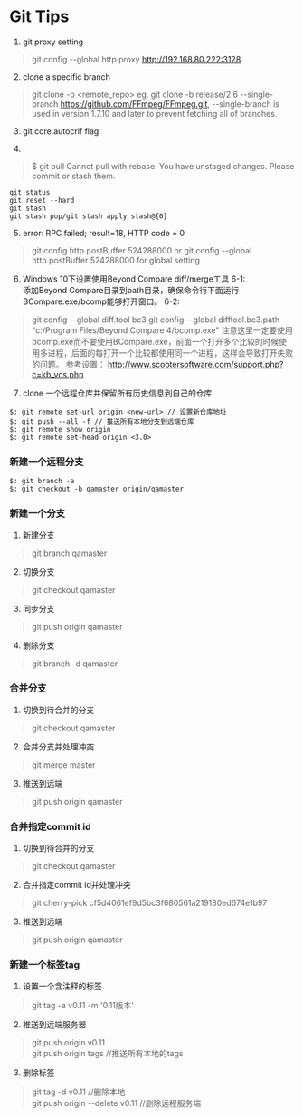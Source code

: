 # Git Tips

1. git proxy setting
> git config --global http.proxy http://192.168.80.222:3128

2. clone a specific branch
> git clone -b <branch> <remote_repo> 
> eg. git clone -b release/2.6 --single-branch https://github.com/FFmpeg/FFmpeg.git, --single-branch is used in version 1.7.10 and later to prevent fetching all of branches.

3. git core.autocrlf flag

4. 
> $ git pull
Cannot pull with rebase: You have unstaged changes.
Please commit or stash them.
```shell
git status
git reset --hard
git stash
git stash pop/git stash apply stash@{0}
```

5. error: RPC failed; result=18, HTTP code = 0
> git config http.postBuffer 524288000 
> or git config --global http.postBuffer 524288000 for global setting

6. Windows 10下设置使用Beyond Compare diff/merge工具
6-1:<br>
添加Beyond Compare目录到path目录，确保命令行下面运行BCompare.exe/bcomp能够打开窗口。
6-2:<br>
> git config --global diff.tool bc3
> git config --global difftool.bc3.path "c:/Program Files/Beyond Compare 4/bcomp.exe"
注意这里一定要使用bcomp.exe而不要使用BCompare.exe，前面一个打开多个比较的时候使用多进程，后面的每打开一个比较都使用同一个进程，这样会导致打开失败的问题。
参考设置：
http://www.scootersoftware.com/support.php?c=kb_vcs.php

7. clone 一个远程仓库并保留所有历史信息到自己的仓库
```shell
$: git remote set-url origin <new-url> // 设置新仓库地址
$: git push --all -f // 推送所有本地分支到远端仓库
$: git remote show origin
$: git remote set-head origin <3.0>
```

### 新建一个远程分支
```shell
$: git branch -a
$: git checkout -b qamaster origin/qamaster
```

### 新建一个分支
1. 新建分支
> git branch qamaster

2. 切换分支
> git checkout qamaster

3. 同步分支
> git push origin qamaster 

4. 删除分支
> git branch -d qamaster

### 合并分支
1. 切换到待合并的分支
> git checkout qamaster

2. 合并分支并处理冲突
> git merge master

3. 推送到远端
> git push origin qamaster

### 合并指定commit id
1. 切换到待合并的分支
> git checkout qamaster

2. 合并指定commit id并处理冲突
> git cherry-pick cf5d4061ef9d5bc3f680561a219180ed674e1b97

3. 推送到远端
> git push origin qamaster

### 新建一个标签tag
1. 设置一个含注释的标签
> git tag -a v0.11 -m '0.11版本' 

2. 推送到远端服务器
> git push origin v0.11  
> git push origin tags //推送所有本地的tags

3. 删除标签
> git tag -d v0.11 //删除本地  
> git push origin --delete v0.11 //删除远程服务端

